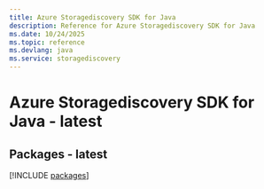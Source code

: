 ```yaml
---
title: Azure Storagediscovery SDK for Java
description: Reference for Azure Storagediscovery SDK for Java
ms.date: 10/24/2025
ms.topic: reference
ms.devlang: java
ms.service: storagediscovery
---
```

# Azure Storagediscovery SDK for Java - latest
## Packages - latest
[!INCLUDE [packages](storagediscovery-index.md)]